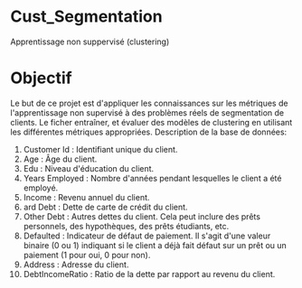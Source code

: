 # Cust_Segmentation
Apprentissage non suppervisé (clustering)

# Objectif 
Le but de ce projet est d'appliquer les connaissances sur les métriques de l'apprentissage non supervisé
à des problèmes réels de segmentation de clients.
Le ficher  entraîner, et évaluer des modèles de clustering en utilisant les différentes métriques appropriées.
Description de la base de données:

1. Customer Id : Identifiant unique du client. 
2. Age : Âge du client.
3. Edu : Niveau d'éducation du client.
4. Years Employed : Nombre d'années pendant lesquelles le client a été employé. 
5. Income : Revenu annuel du client. 
6. ard Debt : Dette de carte de crédit du client.
7. Other Debt : Autres dettes du client. Cela peut inclure des prêts personnels, des hypothèques, des prêts étudiants, etc.
8. Defaulted : Indicateur de défaut de paiement. Il s'agit d'une valeur binaire (0 ou 1) indiquant si le client a déjà fait défaut sur un prêt ou un paiement (1 pour oui, 0 pour non).
9. Address : Adresse du client. 
10. DebtIncomeRatio : Ratio de la dette par rapport au revenu du client.
